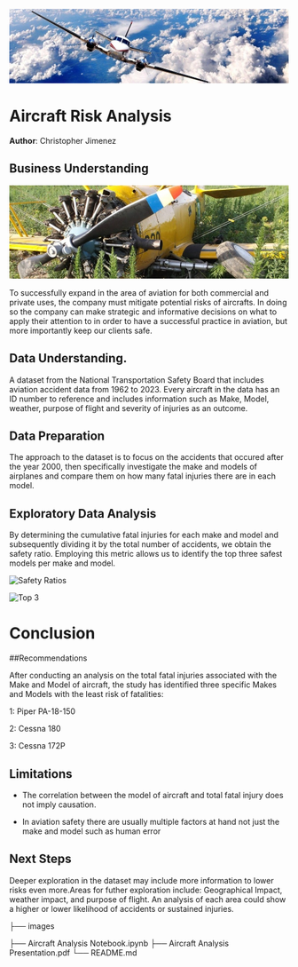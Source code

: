 ![Airplane Banner](./images/Airplane-Banner.jpg)

# Aircraft Risk Analysis

**Author**: Christopher Jimenez

## Business Understanding

![Plane Crash](./images/Plane-Crash.jpg)

To successfully expand in the area of aviation for both commercial and private uses, the company must mitigate potential risks of aircrafts. 
In doing so the company can make strategic and informative decisions on what to apply their attention to in order to have a successful practice in aviation, but more importantly keep our clients safe.

## Data Understanding.

A dataset from the National Transportation Safety Board that includes aviation accident data from 1962 to 2023. Every aircraft in the data has an ID number to reference and includes information such as Make, Model, weather, purpose of flight and severity of injuries as an outcome.

## Data Preparation

The approach to the dataset is to focus on the accidents that occured after the year 2000, then specifically investigate the make and models of airplanes and compare them on how many fatal injuries there are in each model.

## Exploratory Data Analysis

By determining the cumulative fatal injuries for each make and model and subsequently dividing it by the total number of accidents, we obtain the safety ratio. Employing this metric allows us to identify the top three safest models per make and model.

![Safety Ratios](./images/Safety-Ratio-Graph.jpg)

![Top 3](./images/Top-3-Safest.jpg)

# Conclusion

##Recommendations

After conducting an analysis on the total fatal injuries associated with the Make and Model of aircraft, the study has identified three specific Makes and Models with the least risk of fatalities:

1: Piper PA-18-150

2: Cessna 180

3: Cessna 172P

## Limitations

- The correlation between the model of aircraft and total fatal injury does not imply causation.

- In aviation safety there are usually multiple factors at hand not just the make and model such as human error
 

## Next Steps
Deeper exploration in the dataset may include more information to lower risks even more.Areas for futher exploration include: Geographical Impact, weather impact, and purpose of flight.
An analysis of each area could show a higher or lower likelihood of accidents or sustained injuries.


├── images

├── Aircraft Analysis Notebook.ipynb
├── Aircraft Analysis Presentation.pdf
└── README.md
